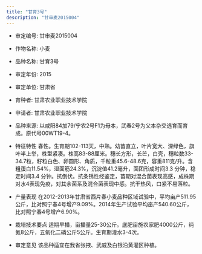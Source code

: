 ```yaml
---
title: "甘育3号"
description: "甘审麦2015004"
---
```

* 审定编号:  甘审麦2015004

*  作物名称:  小麦

*  品种名称:  甘育3号

*  审定年份:  2015

*  审定单位:  甘肃省

* 育种者:  甘肃农业职业技术学院

*  申请者:  甘肃农业职业技术学院

*  品种来源:  以咸阳84加79/宁农2号F1为母本，武春2号为父本杂交选育而育成。原代号00WT19-4。

*  特征特性
春性。生育期102-113天，中熟。幼苗直立，叶片宽大、深绿色，旗叶半上举，株型紧凑。株高83-88厘米。穗长方形，长芒，白壳，穗粒数33-34.7粒，籽粒白色、卵圆形、角质，千粒重45.6-48.6克，容重811克/升。含粗蛋白11.54%，湿面筋24.3%，沉淀值41.2毫升，面团形成时间3.3 分钟，稳定时间3.4 分钟。抗倒伏。抗条锈性经鉴定，苗期对混合菌表现高感，成株期对水4表现免疫，对其余菌系及混合菌表现中感。抗干热风，口紧不易落粒。

*  产量表现
在2012-2013年甘肃省西片春小麦品种区域试验中，平均亩产511.95公斤，比对照宁春4号增产9.09%。2014年生产试验平均亩产540.60公斤，比对照宁春4号增产6.90%。

*  栽培技术要点
适期早播，亩播量25-30公斤。底肥亩施农家肥4000公斤，纯氮8公斤，五氧化二磷公斤5公斤。生育期灌水3-4次。

*  审定意见
该品种适宜在我省张掖、武威及白银沿黄灌区种植。
